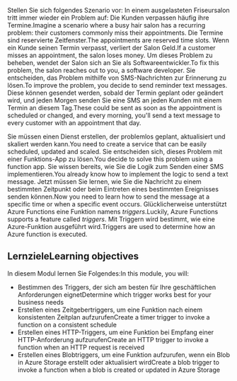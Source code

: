 <span data-ttu-id="27c1e-101">Stellen Sie sich folgendes Szenario vor: In einem ausgelasteten Friseursalon tritt immer wieder ein Problem auf: Die Kunden verpassen häufig ihre Termine.</span><span class="sxs-lookup"><span data-stu-id="27c1e-101">Imagine a scenario where a busy hair salon has a recurring problem: their customers commonly miss their appointments.</span></span> <span data-ttu-id="27c1e-102">Die Termine sind reservierte Zeitfenster.</span><span class="sxs-lookup"><span data-stu-id="27c1e-102">The appointments are reserved time slots.</span></span> <span data-ttu-id="27c1e-103">Wenn ein Kunde seinen Termin verpasst, verliert der Salon Geld.</span><span class="sxs-lookup"><span data-stu-id="27c1e-103">If a customer misses an appointment, the salon loses money.</span></span> <span data-ttu-id="27c1e-104">Um dieses Problem zu beheben, wendet der Salon sich an Sie als Softwareentwickler.</span><span class="sxs-lookup"><span data-stu-id="27c1e-104">To fix this problem, the salon reaches out to you, a software developer.</span></span> <span data-ttu-id="27c1e-105">Sie entscheiden, das Problem mithilfe von SMS-Nachrichten zur Erinnerung zu lösen.</span><span class="sxs-lookup"><span data-stu-id="27c1e-105">To improve the problem, you decide to send reminder text messages.</span></span> <span data-ttu-id="27c1e-106">Diese können gesendet werden, sobald der Termin geplant oder geändert wird, und jeden Morgen senden Sie eine SMS an jeden Kunden mit einem Termin an diesem Tag.</span><span class="sxs-lookup"><span data-stu-id="27c1e-106">These could be sent as soon as the appointment is scheduled or changed, and every morning, you'll send a text message to every customer with an appointment that day.</span></span>

<span data-ttu-id="27c1e-107">Sie müssen einen Dienst erstellen, der problemlos geplant, aktualisiert und skaliert werden kann.</span><span class="sxs-lookup"><span data-stu-id="27c1e-107">You need to create a service that can be easily scheduled, updated and scaled.</span></span> <span data-ttu-id="27c1e-108">Sie entscheiden sich, dieses Problem mit einer Funktions-App zu lösen.</span><span class="sxs-lookup"><span data-stu-id="27c1e-108">You decide to solve this problem using a function app.</span></span> <span data-ttu-id="27c1e-109">Sie wissen bereits, wie Sie die Logik zum Senden einer SMS implementieren.</span><span class="sxs-lookup"><span data-stu-id="27c1e-109">You already know how to implement the logic to send a text message.</span></span> <span data-ttu-id="27c1e-110">Jetzt müssen Sie lernen, wie Sie die Nachricht zu einem bestimmten Zeitpunkt oder beim Eintreten eines bestimmten Ereignisses senden können.</span><span class="sxs-lookup"><span data-stu-id="27c1e-110">Now you need to learn how to send the message at a specific time or when a specific event occurs.</span></span> <span data-ttu-id="27c1e-111">Glücklicherweise unterstützt Azure Functions eine Funktion namens _triggers_.</span><span class="sxs-lookup"><span data-stu-id="27c1e-111">Luckily, Azure Functions supports a feature called _triggers_.</span></span> <span data-ttu-id="27c1e-112">Mit Triggern wird bestimmt, wie eine Azure-Funktion ausgeführt wird.</span><span class="sxs-lookup"><span data-stu-id="27c1e-112">Triggers are used to determine how an Azure function is executed.</span></span>

## <a name="learning-objectives"></a><span data-ttu-id="27c1e-113">Lernziele</span><span class="sxs-lookup"><span data-stu-id="27c1e-113">Learning objectives</span></span>

<span data-ttu-id="27c1e-114">In diesem Modul lernen Sie Folgendes:</span><span class="sxs-lookup"><span data-stu-id="27c1e-114">In this module, you will:</span></span>
- <span data-ttu-id="27c1e-115">Bestimmen des Triggers, der sich am besten für Ihre geschäftlichen Anforderungen eignet</span><span class="sxs-lookup"><span data-stu-id="27c1e-115">Determine which trigger works best for your business needs</span></span>
- <span data-ttu-id="27c1e-116">Erstellen eines Zeitgebertriggers, um eine Funktion nach einem konsistenten Zeitplan aufzurufen</span><span class="sxs-lookup"><span data-stu-id="27c1e-116">Create a timer trigger to invoke a function on a consistent schedule</span></span>
- <span data-ttu-id="27c1e-117">Erstellen eines HTTP-Triggers, um eine Funktion bei Empfang einer HTTP-Anforderung aufzurufen</span><span class="sxs-lookup"><span data-stu-id="27c1e-117">Create an HTTP trigger to invoke a function when an HTTP request is received</span></span>
- <span data-ttu-id="27c1e-118">Erstellen eines Blobtriggers, um eine Funktion aufzurufen, wenn ein Blob in Azure Storage erstellt oder aktualisiert wird</span><span class="sxs-lookup"><span data-stu-id="27c1e-118">Create a blob trigger to invoke a function when a blob is created or updated in Azure Storage</span></span>